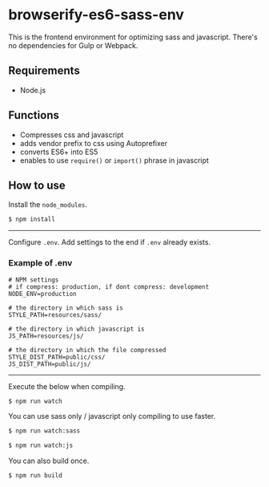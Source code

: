# browserify-es6-sass-env
This is the frontend environment for optimizing sass and javascript.
There's no dependencies for Gulp or Webpack.

## Requirements
- Node.js

## Functions
- Compresses css and javascript
- adds vendor prefix to css using Autoprefixer
- converts ES6+ into ES5
- enables to use `require()` or `import()` phrase in javascript

## How to use
Install the `node_modules`.

```bash
$ npm install
```

---

Configure `.env`.
Add settings to the end if `.env` already exists.

### Example of .env
```.env
# NPM settings
# if compress: production, if dont compress: development
NODE_ENV=production

# the directory in which sass is
STYLE_PATH=resources/sass/

# the directory in which javascript is
JS_PATH=resources/js/

# the directory in which the file compressed
STYLE_DIST_PATH=public/css/
JS_DIST_PATH=public/js/
```

---

Execute the below when compiling.

```bash
$ npm run watch
```

You can use sass only / javascript only compiling to use faster.

```bash
$ npm run watch:sass

$ npm run watch:js
```

You can also build once.

```bash
$ npm run build
```
